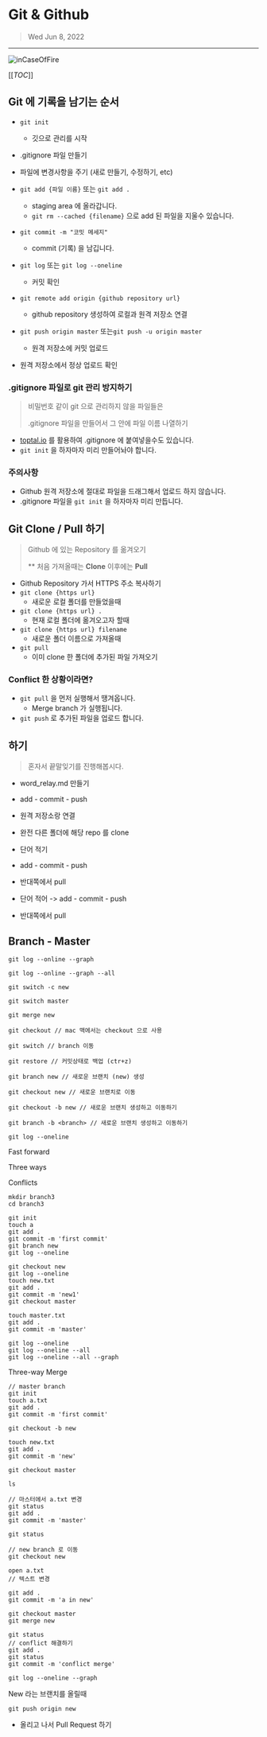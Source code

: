 # Git & Github

> Wed Jun 8, 2022

---

![inCaseOfFire](git_github.assets/inCaseOfFire.png)

[[_TOC_]]

## Git 에 기록을 남기는 순서

* `git init`
  * 깃으로 관리를 시작
* .gitignore 파일 만들기
* 파일에 변경사항을 주기 (새로 만들기, 수정하기, etc)
* `git add {파일 이름}` 또는 `git add .`
  * staging area 에 올라갑니다.
  * `git rm --cached {filename}` 으로 add 된 파일을 지울수 있습니다.
* `git commit -m "코밋 메세지"`
  * commit (기록) 을 남깁니다.
* `git log` 또는 `git log --oneline` 
  * 커밋 확인
* `git remote add origin {github repository url}`
  * github repository 생성하여 로컬과 원격 저장소 연결

* `git push origin master` 또는`git push -u origin master`
  * 원격 저장소에 커밋 업로드
* 원격 저장소에서 정상 업로드 확인



### .gitignore 파일로 git 관리 방지하기

> 비밀번호 같이 git 으로 관리하지 않을 파일들은
>
> .gitignore 파일을 만들어서 그 안에 파일 이름 나열하기

* [toptal.io](gitignore.io) 를 활용하여 .gitignore 에 붙여넣을수도 있습니다.
* `git init` 을 하자마자 미리 만들어놔야 합니다.



### 주의사항

* Github 원격 저장소에 절대로 파일을 드래그해서 업로드 하지 않습니다.
* .gitignore 파일을 `git init` 을 하자마자 미리 만듭니다.



## Git Clone / Pull 하기

> Github 에 있는 Repository 를 옮겨오기
>
> ** 처음 가져올때는 **Clone** 이후에는 **Pull**

* Github Repository 가서 HTTPS 주소 복사하기
* `git clone {https url}`
  * 새로운 로컬 폴더를 만들었을때
* `git clone {https url} .` 
  * 현재 로컬 폴더에 옮겨오고자 할때
* `git clone {https url} filename` 
  * 새로운 폴더 이름으로 가져올때
* `git pull`
  * 이미 clone 한 폴더에 추가된 파일 가져오기



### Conflict 한 상황이라면?

* `git pull` 을 먼저 실행해서 땡겨옵니다.
  * Merge branch 가 실행됩니다.
* `git push` 로 추가된 파일을 업로드 합니다.



##  하기

> 혼자서 끝말잊기를 진행해봅시다.

* word_relay.md 만들기
* add - commit - push
* 원격 저장소랑 연결
* 완전 다른 폴더에 해당 repo 를 clone



* 단어 적기
* add - commit - push
* 반대쪽에서 pull
* 단어 적어 -> add - commit - push
* 반대쪽에서 pull



## Branch - Master

`git log --online --graph`

`git log --online --graph --all`

`git switch -c new` 

`git switch master`

`git merge new`





```
git checkout // mac 맥에서는 checkout 으로 사용

git switch // branch 이동

git restore // 커밋상태로 백업 (ctr+z)

```

```
git branch new // 새로운 브랜치 (new) 생성 

git checkout new // 새로운 브랜치로 이동

git checkout -b new // 새로운 브랜치 생성하고 이동하기

git branch -b <branch> // 새로운 브랜치 생성하고 이동하기

git log --oneline
```



Fast forward

Three ways

Conflicts



```
mkdir branch3
cd branch3

git init
touch a
git add .
git commit -m 'first commit'
git branch new
git log --oneline

git checkout new
git log --oneline
touch new.txt
git add .
git commit -m 'new1'
git checkout master

touch master.txt
git add .
git commit -m 'master'

git log --oneline
git log --oneline --all
git log --oneline --all --graph

```



Three-way Merge

```
// master branch
git init
touch a.txt
git add .
git commit -m 'first commit'

git checkout -b new

touch new.txt
git add .
git commit -m 'new'

git checkout master

ls

// 마스터에서 a.txt 변경
git status
git add .
git commit -m 'master'

git status

// new branch 로 이동
git checkout new

open a.txt
// 텍스트 변경

git add .
git commit -m 'a in new'

git checkout master
git merge new

git status
// conflict 해결하기
git add .
git status
git commit -m 'conflict merge'

git log --oneline --graph
```



New 라는 브랜치를 올릴때

`git push origin new`

* 올리고 나서 Pull Request 하기
